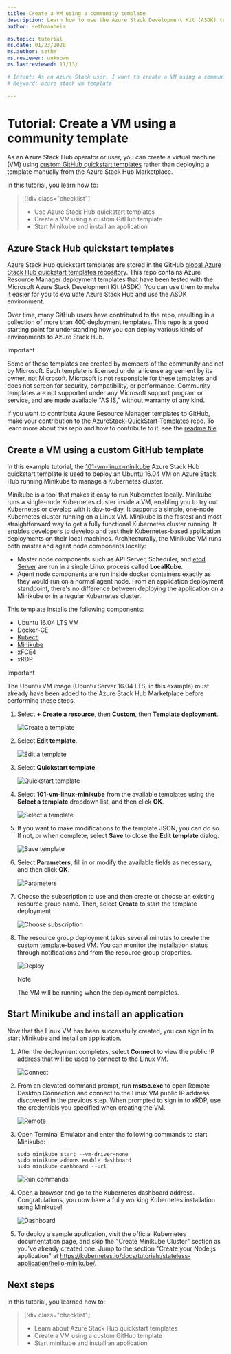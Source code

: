 ```yaml
---
title: Create a VM using a community template 
description: Learn how to use the Azure Stack Development Kit (ASDK) to create a VM using a predefined template and a GitHub custom template.
author: sethmanheim

ms.topic: tutorial
ms.date: 01/23/2020
ms.author: sethm
ms.reviewer: unknown
ms.lastreviewed: 11/13/

# Intent: As an Azure Stack user, I want to create a VM using a community template so it's easier and I can evaluate Azure Stack.
# Keyword: azure stack vm template

---
```



# Tutorial: Create a VM using a community template

As an Azure Stack Hub operator or user, you can create a virtual machine (VM) using [custom GitHub quickstart templates](https://github.com/Azure/AzureStack-QuickStart-Templates) rather than deploying a template manually from the Azure Stack Hub Marketplace.

In this tutorial, you learn how to:

> [!div class="checklist"]
> * Use Azure Stack Hub quickstart templates
> * Create a VM using a custom GitHub template
> * Start Minikube and install an application

## Azure Stack Hub quickstart templates

Azure Stack Hub quickstart templates are stored in the GitHub [global Azure Stack Hub quickstart templates repository](https://github.com/Azure/AzureStack-QuickStart-Templates). This repo contains Azure Resource Manager deployment templates that have been tested with the Microsoft Azure Stack Development Kit (ASDK). You can use them to make it easier for you to evaluate Azure Stack Hub and use the ASDK environment.

Over time, many GitHub users have contributed to the repo, resulting in a collection of more than 400 deployment templates. This repo is a good starting point for understanding how you can deploy various kinds of environments to Azure Stack Hub.

>[!IMPORTANT]
> Some of these templates are created by members of the community and not by Microsoft. Each template is licensed under a license agreement by its owner, not Microsoft. Microsoft is not responsible for these templates and does not screen for security, compatibility, or performance. Community templates are not supported under any Microsoft support program or service, and are made available "AS IS," without warranty of any kind.

If you want to contribute Azure Resource Manager templates to GitHub, make your contribution to the [AzureStack-QuickStart-Templates](https://github.com/Azure/AzureStack-QuickStart-Templates) repo. To learn more about this repo and how to contribute to it, see the [readme file](https://aka.ms/aa6zktg).

## Create a VM using a custom GitHub template

In this example tutorial, the [101-vm-linux-minikube](https://github.com/Azure/AzureStack-QuickStart-Templates/tree/master/101-vm-linux-minikube) Azure Stack Hub quickstart template is used to deploy an Ubuntu 16.04 VM on Azure Stack Hub running Minikube to manage a Kubernetes cluster.

Minikube is a tool that makes it easy to run Kubernetes locally. Minikube runs a single-node Kubernetes cluster inside a VM, enabling you to try out Kubernetes or develop with it day-to-day. It supports a simple, one-node Kubernetes cluster running on a Linux VM. Minikube is the fastest and most straightforward way to get a fully functional Kubernetes cluster running. It enables developers to develop and test their Kubernetes-based application deployments on their local machines. Architecturally, the Minikube VM runs both master and agent node components locally:

* Master node components such as API Server, Scheduler, and [etcd Server](https://coreos.com/etcd/) are run in a single Linux process called **LocalKube**.
* Agent node components are run inside docker containers exactly as they would run on a normal agent node. From an application deployment standpoint, there's no difference between deploying the application on a Minikube or in a regular Kubernetes cluster.

This template installs the following components:

* Ubuntu 16.04 LTS VM
* [Docker-CE](https://download.docker.com/linux/ubuntu)
* [Kubectl](https://storage.googleapis.com/kubernetes-release/release/v1.8.0/bin/linux/amd64/kubectl)
* [Minikube](https://storage.googleapis.com/minikube/releases/latest/minikube-linux-amd64)
* xFCE4
* xRDP

> [!IMPORTANT]
> The Ubuntu VM image (Ubuntu Server 16.04 LTS, in this example) must already have been added to the Azure Stack Hub Marketplace before performing these steps.

1. Select **+ Create a resource**, then **Custom**, then **Template deployment**.

    ![Create a template](media/azure-stack-create-vm-template/1.PNG)

2. Select **Edit template**.

    ![Edit a template](media/azure-stack-create-vm-template/2.PNG)

3. Select **Quickstart template**.

    ![Quickstart template](media/azure-stack-create-vm-template/3.PNG)

4. Select **101-vm-linux-minikube** from the available templates using the **Select a template** dropdown list, and then click **OK**.

    ![Select a template](media/azure-stack-create-vm-template/4.PNG)

5. If you want to make modifications to the template JSON, you can do so. If not, or when complete, select **Save** to close the **Edit template** dialog.

    ![Save template](media/azure-stack-create-vm-template/5.PNG)

6. Select **Parameters**, fill in or modify the available fields as necessary, and then click **OK**.

    ![Parameters](media/azure-stack-create-vm-template/6.PNG)

7. Choose the subscription to use and then create or choose an existing resource group name. Then, select **Create** to start the template deployment.

    ![Choose subscription](media/azure-stack-create-vm-template/7.PNG)

8. The resource group deployment takes several minutes to create the custom template-based VM. You can monitor the installation status through notifications and from the resource group properties.

    ![Deploy](media/azure-stack-create-vm-template/8.PNG)

    >[!NOTE]
    > The VM will be running when the deployment completes.

## Start Minikube and install an application

Now that the Linux VM has been successfully created, you can sign in to start Minikube and install an application.

1. After the deployment completes, select **Connect** to view the public IP address that will be used to connect to the Linux VM.

    ![Connect](media/azure-stack-create-vm-template/9.PNG)

2. From an elevated command prompt, run **mstsc.exe** to open Remote Desktop Connection and connect to the Linux VM public IP address discovered in the previous step. When prompted to sign in to xRDP, use the credentials you specified when creating the VM.

    ![Remote](media/azure-stack-create-vm-template/10.PNG)

3. Open Terminal Emulator and enter the following commands to start Minikube:

    ```shell
    sudo minikube start --vm-driver=none
    sudo minikube addons enable dashboard
    sudo minikube dashboard --url
    ```

    ![Run commands](media/azure-stack-create-vm-template/11.PNG)

4. Open a browser and go to the Kubernetes dashboard address. Congratulations, you now have a fully working Kubernetes installation using Minikube!

    ![Dashboard](media/azure-stack-create-vm-template/12.PNG)

5. To deploy a sample application, visit the official Kubernetes documentation page, and skip the "Create Minikube Cluster" section as you've already created one. Jump to the section "Create your Node.js application" at https://kubernetes.io/docs/tutorials/stateless-application/hello-minikube/.

## Next steps

In this tutorial, you learned how to:

> [!div class="checklist"]
> * Learn about Azure Stack Hub quickstart templates
> * Create a VM using a custom GitHub template
> * Start minikube and install an application
